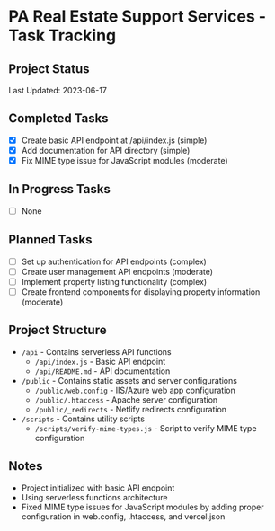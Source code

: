 # PA Real Estate Support Services - Task Tracking

## Project Status
Last Updated: 2023-06-17

## Completed Tasks
- [x] Create basic API endpoint at /api/index.js (simple)
- [x] Add documentation for API directory (simple)
- [x] Fix MIME type issue for JavaScript modules (moderate)

## In Progress Tasks
- [ ] None

## Planned Tasks
- [ ] Set up authentication for API endpoints (complex)
- [ ] Create user management API endpoints (moderate)
- [ ] Implement property listing functionality (complex)
- [ ] Create frontend components for displaying property information (moderate)

## Project Structure
- `/api` - Contains serverless API functions
  - `/api/index.js` - Basic API endpoint
  - `/api/README.md` - API documentation
- `/public` - Contains static assets and server configurations
  - `/public/web.config` - IIS/Azure web app configuration
  - `/public/.htaccess` - Apache server configuration
  - `/public/_redirects` - Netlify redirects configuration
- `/scripts` - Contains utility scripts
  - `/scripts/verify-mime-types.js` - Script to verify MIME type configuration

## Notes
- Project initialized with basic API endpoint
- Using serverless functions architecture
- Fixed MIME type issues for JavaScript modules by adding proper configuration in web.config, .htaccess, and vercel.json 